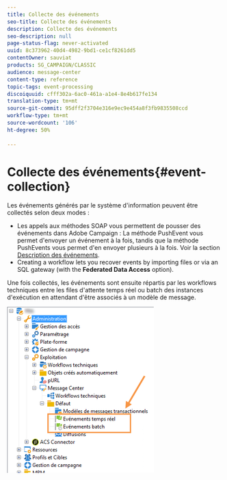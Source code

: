 ```yaml
---
title: Collecte des événements
seo-title: Collecte des événements
description: Collecte des événements
seo-description: null
page-status-flag: never-activated
uuid: 8c373962-40d4-4982-9bd1-ce1cf8261dd5
contentOwner: sauviat
products: SG_CAMPAIGN/CLASSIC
audience: message-center
content-type: reference
topic-tags: event-processing
discoiquuid: cfff302a-6ac0-461a-a1e4-8e4b617fe134
translation-type: tm+mt
source-git-commit: 95dff2f3704e316e9ec9e454a8f3fb9835508ccd
workflow-type: tm+mt
source-wordcount: '106'
ht-degree: 50%

---
```



# Collecte des événements{#event-collection}

Les événements générés par le système d&#39;information peuvent être collectés selon deux modes :

* Les appels aux méthodes SOAP vous permettent de pousser des événements dans Adobe Campaign : La méthode PushEvent vous permet d&#39;envoyer un événement à la fois, tandis que la méthode PushEvents vous permet d&#39;en envoyer plusieurs à la fois. Voir la section [Description des événements](../../message-center/using/event-description.md).
* Creating a workflow lets you recover events by importing files or via an SQL gateway (with the **Federated Data Access** option).

Une fois collectés, les événements sont ensuite répartis par les workflows techniques entre les files d&#39;attente temps réel ou batch des instances d&#39;exécution en attendant d&#39;être associés à un modèle de message.

![](assets/messagecenter_events_queues_001.png)
